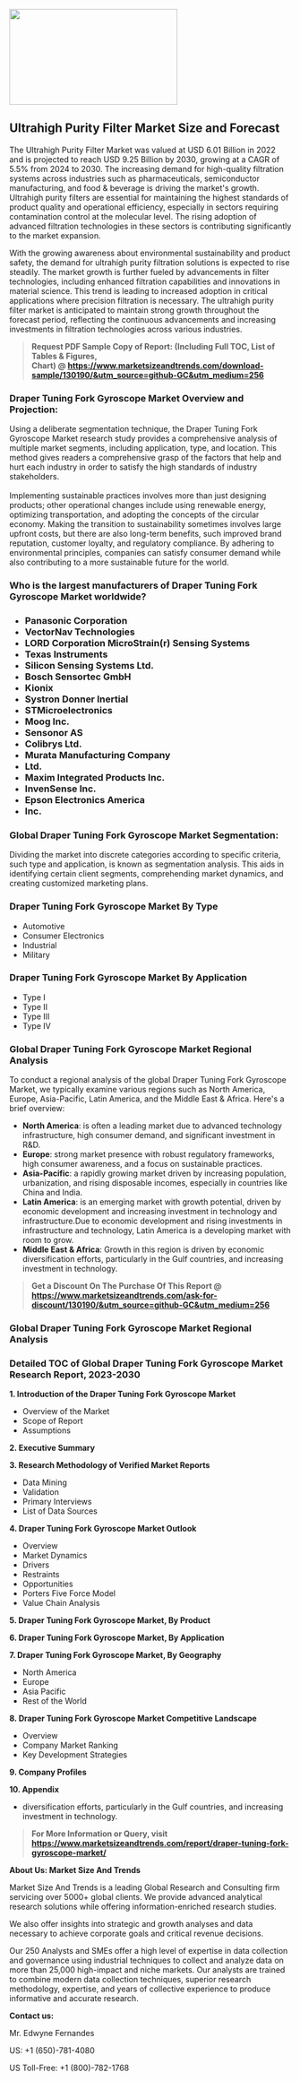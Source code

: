 <p><img class="alignnone size-medium wp-image-20088" src="https://ffe5etoiles.com/wp-content/uploads/2024/12/MST1-300x171.png" alt="" width="300" height="171" /></p><h2>Ultrahigh Purity Filter Market Size and Forecast</h2><p>The Ultrahigh Purity Filter Market was valued at USD 6.01 Billion in 2022 and is projected to reach USD 9.25 Billion by 2030, growing at a CAGR of 5.5% from 2024 to 2030. The increasing demand for high-quality filtration systems across industries such as pharmaceuticals, semiconductor manufacturing, and food & beverage is driving the market's growth. Ultrahigh purity filters are essential for maintaining the highest standards of product quality and operational efficiency, especially in sectors requiring contamination control at the molecular level. The rising adoption of advanced filtration technologies in these sectors is contributing significantly to the market expansion.</p><p>With the growing awareness about environmental sustainability and product safety, the demand for ultrahigh purity filtration solutions is expected to rise steadily. The market growth is further fueled by advancements in filter technologies, including enhanced filtration capabilities and innovations in material science. This trend is leading to increased adoption in critical applications where precision filtration is necessary. The ultrahigh purity filter market is anticipated to maintain strong growth throughout the forecast period, reflecting the continuous advancements and increasing investments in filtration technologies across various industries.</p></p><blockquote id="" class=""><strong>Request PDF Sample Copy of Report: (Including Full TOC, List of Tables &amp; Figures, Chart)&nbsp;@&nbsp;<strong><a href="https://www.marketsizeandtrends.com/download-sample/130190/&utm_source=github-GC&utm_medium=256" target="_blank">https://www.marketsizeandtrends.com/download-sample/130190/&utm_source=github-GC&utm_medium=256</a></strong></strong></blockquote><h3 id="" class="">Draper Tuning Fork Gyroscope Market&nbsp;Overview and Projection:</h3><p id="" class="">Using a deliberate segmentation technique, the Draper Tuning Fork Gyroscope Market research study provides a comprehensive analysis of multiple market segments, including application, type, and location. This method gives readers a comprehensive grasp of the factors that help and hurt each industry in order to satisfy the high standards of industry stakeholders. <br /> <br />Implementing sustainable practices involves more than just designing products; other operational changes include using renewable energy, optimizing transportation, and adopting the concepts of the circular economy. Making the transition to sustainability sometimes involves large upfront costs, but there are also long-term benefits, such improved brand reputation, customer loyalty, and regulatory compliance. By adhering to environmental principles, companies can satisfy consumer demand while also contributing to a more sustainable future for the world.</p><h3 id="" class="">Who is the largest manufacturers of&nbsp;Draper Tuning Fork Gyroscope Market worldwide?</h3><h3 class=""><p><ul><li>Panasonic Corporation </li><li> VectorNav Technologies </li><li> LORD Corporation MicroStrain(r) Sensing Systems </li><li> Texas Instruments </li><li> Silicon Sensing Systems Ltd. </li><li> Bosch Sensortec GmbH </li><li> Kionix </li><li> Systron Donner Inertial </li><li> STMicroelectronics </li><li> Moog Inc. </li><li> Sensonor AS </li><li> Colibrys Ltd. </li><li> Murata Manufacturing Company </li><li> Ltd. </li><li> Maxim Integrated Products Inc. </li><li> InvenSense Inc. </li><li> Epson Electronics America </li><li> Inc.</li></ul></p></h3><h3 id="" class="">Global&nbsp;Draper Tuning Fork Gyroscope Market Segmentation:</h3><p id="" class="">Dividing the market into discrete categories according to specific criteria, such type and application, is known as segmentation analysis. This aids in identifying certain client segments, comprehending market dynamics, and creating customized marketing plans.</p><h3 id="" class="">Draper Tuning Fork Gyroscope Market&nbsp;By Type</h3><p><p><ul><li>Automotive </li><li> Consumer Electronics </li><li> Industrial </li><li> Military</p></li></ul></p></p><h3 id="" class="">Draper Tuning Fork Gyroscope Market&nbsp;By Application</h3><p class=""><p><ul><li>Type I </li><li> Type II </li><li> Type III </li><li> Type IV</li></ul></p></p><h3 id="" class="">Global Draper Tuning Fork Gyroscope Market Regional Analysis</h3><p id="" class="">To conduct a regional analysis of the global Draper Tuning Fork Gyroscope Market, we typically examine various regions such as North America, Europe, Asia-Pacific, Latin America, and the Middle East &amp; Africa. Here's a brief overview:</p><ul><li><strong>North America</strong>: is often a leading market due to advanced technology infrastructure, high consumer demand, and significant investment in R&amp;D.</li><li><strong>Europe</strong>: strong market presence with robust regulatory frameworks, high consumer awareness, and a focus on sustainable practices.</li><li><strong>Asia-Pacific</strong>: a rapidly growing market driven by increasing population, urbanization, and rising disposable incomes, especially in countries like China and India.</li><li><strong>Latin America</strong>: is an emerging market with growth potential, driven by economic development and increasing investment in technology and infrastructure.Due to economic development and rising investments in infrastructure and technology, Latin America is a developing market with room to grow.</li><li><strong>Middle East &amp; Africa</strong>: Growth in this region is driven by economic diversification efforts, particularly in the Gulf countries, and increasing investment in technology.</li></ul><blockquote id="" class=""><strong>Get a Discount On The Purchase Of This Report @ <strong><a href="https://www.marketsizeandtrends.com/ask-for-discount/130190/&utm_source=github-GC&utm_medium=256" target="_blank">https://www.marketsizeandtrends.com/ask-for-discount/130190/&utm_source=github-GC&utm_medium=256</a></strong></strong></blockquote><h3 id="" class="">Global Draper Tuning Fork Gyroscope Market Regional Analysis</h3><h3 id="" class="">Detailed TOC of Global Draper Tuning Fork Gyroscope Market Research Report, 2023-2030</h3><p id="" class=""><strong>1. Introduction of the Draper Tuning Fork Gyroscope Market</strong></p><ul><li>Overview of the Market</li><li>Scope of Report</li><li>Assumptions</li></ul><p id="" class=""><strong>2. Executive Summary</strong></p><p id="" class=""><strong>3. Research Methodology of Verified Market Reports</strong></p><ul><li>Data Mining</li><li>Validation</li><li>Primary Interviews</li><li>List of Data Sources</li></ul><p id="" class=""><strong>4. Draper Tuning Fork Gyroscope Market Outlook</strong></p><ul><li>Overview</li><li>Market Dynamics</li><li>Drivers</li><li>Restraints</li><li>Opportunities</li><li>Porters Five Force Model</li><li>Value Chain Analysis</li></ul><p id="" class=""><strong>5. Draper Tuning Fork Gyroscope Market, By Product</strong></p><p id="" class=""><strong>6. Draper Tuning Fork Gyroscope Market, By Application</strong></p><p id="" class=""><strong>7. Draper Tuning Fork Gyroscope Market, By Geography</strong></p><ul><li>North America</li><li>Europe</li><li>Asia Pacific</li><li>Rest of the World</li></ul><p id="" class=""><strong>8. Draper Tuning Fork Gyroscope Market Competitive Landscape</strong></p><ul><li>Overview</li><li>Company Market Ranking</li><li>Key Development Strategies</li></ul><p id="" class=""><strong>9. Company Profiles</strong></p><p id="" class=""><strong>10. Appendix</strong></p><ul><li>diversification efforts, particularly in the Gulf countries, and increasing investment in technology.</li></ul><blockquote id="" class=""><strong>For More Information or Query, visit <strong><strong><a href="https://www.marketsizeandtrends.com/report/draper-tuning-fork-gyroscope-market/" target="_blank">https://www.marketsizeandtrends.com/report/draper-tuning-fork-gyroscope-market/</a></strong></strong></strong></blockquote><p id="" class=""><strong>About Us: Market Size And Trends</strong></p><p id="" class="">Market Size And Trends is a leading Global Research and Consulting firm servicing over 5000+ global clients. We provide advanced analytical research solutions while offering information-enriched research studies.</p><p id="" class="">We also offer insights into strategic and growth analyses and data necessary to achieve corporate goals and critical revenue decisions.</p><p id="" class="">Our 250 Analysts and SMEs offer a high level of expertise in data collection and governance using industrial techniques to collect and analyze data on more than 25,000 high-impact and niche markets. Our analysts are trained to combine modern data collection techniques, superior research methodology, expertise, and years of collective experience to produce informative and accurate research.</p><p id="" class=""><strong>Contact us:</strong></p><p id="" class="">Mr. Edwyne Fernandes</p><p id="" class="">US: +1 (650)-781-4080</p><p id="" class="">US Toll-Free: +1 (800)-782-1768</p>

